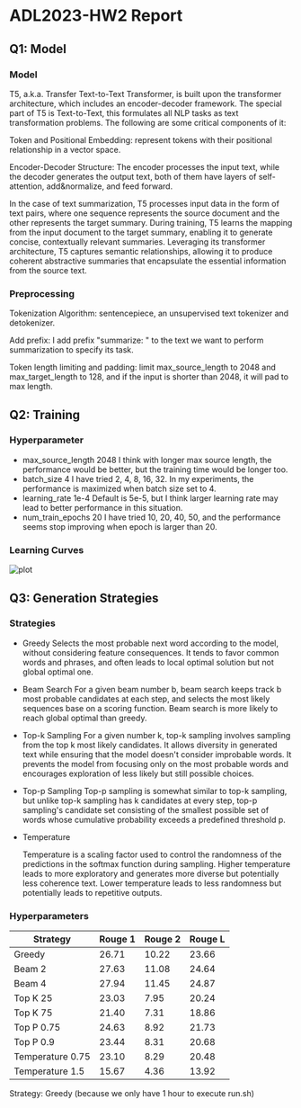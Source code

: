 # ADL2023-HW2 Report

## Q1: Model

### Model

T5, a.k.a. Transfer Text-to-Text Transformer, is built upon the transformer architecture, which includes an encoder-decoder framework. The special part of T5 is Text-to-Text, this formulates all NLP tasks as text transformation problems. The following are some critical components of it:

Token and Positional Embedding: represent tokens with their positional relationship in a vector space.

Encoder-Decoder Structure:  The encoder processes the input text, while the decoder generates the output text, both of them have layers of self-attention, add&normalize, and feed forward. 

In the case of text summarization, T5 processes input data in the form of text pairs, where one sequence represents the source document and the other represents the target summary. During training, T5 learns the mapping from the input document to the target summary, enabling it to generate concise, contextually relevant summaries. Leveraging its transformer architecture, T5 captures semantic relationships, allowing it to produce coherent abstractive summaries that encapsulate the essential information from the source text.

### Preprocessing

Tokenization Algorithm: sentencepiece, an unsupervised text tokenizer and detokenizer.

Add prefix: I add prefix "summarize: " to the text we want to perform summarization to specify its task.

Token length limiting and padding: limit max_source_length to 2048 and max_target_length to 128, and if the input is shorter than 2048, it will pad to max length.

## Q2: Training

### Hyperparameter

* max_source_length 2048
  I think with longer max source length, the performance would be better, but the training time would be longer too.
* batch_size 4
  I have tried 2, 4, 8, 16, 32. In my experiments, the performance is maximized when batch size set to 4.
* learning_rate 1e-4
  Default is 5e-5, but I think larger learning rate may lead to better performance in this situation.
* num_train_epochs 20
  I have tried 10, 20, 40, 50, and the performance seems stop improving when epoch is larger than 20.

### Learning Curves

![plot](/Users/datou/repos/NTU/ADL/HW2/b10902034/script/curve/plot.png)

## Q3: Generation Strategies

### Strategies

* Greedy
  Selects the most probable next word according to the model, without considering feature consequences. It tends to favor common words and phrases, and often leads to local optimal solution but not global optimal one.

* Beam Search
  For a given beam number b, beam search keeps track b most probable candidates at each step, and selects the most likely sequences base on a scoring function. Beam search is more likely to reach global optimal than greedy.

* Top-k Sampling
  For a given number k, top-k sampling involves sampling from the top k most likely candidates. It allows diversity in generated text while ensuring that the model doesn't consider improbable words. It prevents the model from focusing only on the most probable words and encourages exploration of less likely but still possible choices. 

* Top-p Sampling
  Top-p sampling is somewhat similar to top-k sampling, but unlike top-k sampling has k candidates at every step, top-p sampling's candidate set consisting of  the smallest possible set of words whose cumulative probability exceeds a predefined threshold p.

* Temperature

  Temperature is a scaling factor used to control the randomness of the predictions in the softmax function during sampling. Higher temperature leads to more exploratory and generates more diverse but potentially less coherence text. Lower temperature leads to less randomness but potentially leads to repetitive outputs.

### Hyperparameters

| Strategy         | Rouge 1 | Rouge 2 | Rouge L |
| ---------------- | ------- | ------- | ------- |
| Greedy           | 26.71   | 10.22   | 23.66   |
| Beam 2           | 27.63   | 11.08   | 24.64   |
| Beam 4           | 27.94   | 11.45   | 24.87   |
| Top K 25         | 23.03   | 7.95    | 20.24   |
| Top K 75         | 21.40   | 7.31    | 18.86   |
| Top P 0.75       | 24.63   | 8.92    | 21.73   |
| Top P 0.9        | 23.44   | 8.31    | 20.68   |
| Temperature 0.75 | 23.10   | 8.29    | 20.48   |
| Temperature 1.5  | 15.67   | 4.36    | 13.92   |

Strategy: Greedy (because we only have 1 hour to execute run.sh)